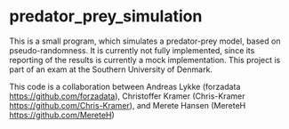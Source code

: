 # predator_prey_simulation  
This is a small program, which simulates a predator-prey model, based on pseudo-randomness. It is currently not fully implemented, since its reporting of the results is currently a mock implementation. 
This project is part of an exam at the Southern University of Denmark.  

This code is a collaboration between 
Andreas Lykke (forzadata https://github.com/forzadata), Christoffer Kramer (Chris-Kramer https://github.com/Chris-Kramer), and Merete Hansen (MereteH https://github.com/MereteH)
